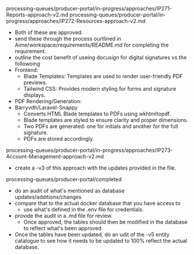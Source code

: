 processing-queues/producer-portal/in-progress/approaches/IP271-Reports-approach-v2.md
processing-queues/producer-portal/in-progress/approaches/IP272-Resources-approach-v2.md
- Both of these are approved.
- send these through the process ourtlined in Aime/workspace/requirements/README.md for completing the requirement.
- outline the cost benefit of useing docusign for digital signatures vs the followoing
- Frontend:
  - Blade Templates: Templates are used to render user-friendly PDF previews. 
  - Tailwind CSS: Provides modern styling for forms and signature displays. 
- PDF Rendering/Generation:
- Barryvdh/Laravel-Snappy 
  - Converts HTML Blade templates to PDFs using wkhtmltopdf. 
  - Blade templates are styled to ensure clarity and proper dimensions. 
  - Two PDFs are generated: one for initials and another for the full signature. 
  - PDFs are stored accordingly.

processing-queues/producer-portal/in-progress/approaches/IP273-Account-Management-approach-v2.md
- create a -v3 of this approach with the updates provided in the file.

processing-queues/producer-portal/completed
- do an audit of what's mentioned as database updates/additions/changes
- compare that to the actual docker database that you have access to
  - use what's defined in the .env file for credentials.
- provide the audit in a .md file for review.
  - Once approved, the tables should then be modified in the database to reflect what's been approved.
- Once the tables have been updated, do an udit of the -v5 entity catalogue to see how it needs to be updated to 100% reflect the actual database.
